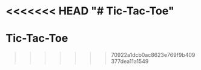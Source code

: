 <<<<<<< HEAD
"# Tic-Tac-Toe" 
=======
# Tic-Tac-Toe
>>>>>>> 70922a1dcb0ac8623e769f9b409377dea11a1549
